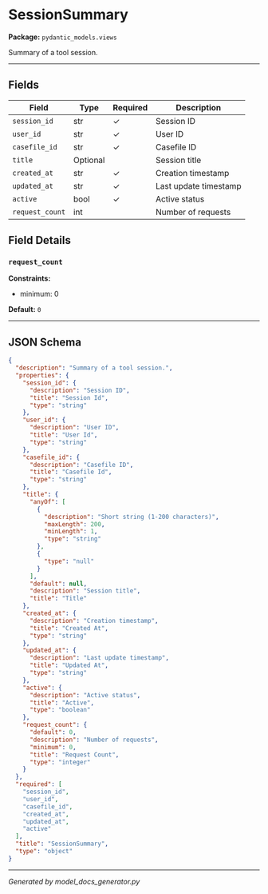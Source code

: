 # SessionSummary

**Package:** `pydantic_models.views`

Summary of a tool session.

---

## Fields

| Field | Type | Required | Description |
|-------|------|----------|-------------|
| `session_id` | str | ✓ | Session ID |
| `user_id` | str | ✓ | User ID |
| `casefile_id` | str | ✓ | Casefile ID |
| `title` | Optional |  | Session title |
| `created_at` | str | ✓ | Creation timestamp |
| `updated_at` | str | ✓ | Last update timestamp |
| `active` | bool | ✓ | Active status |
| `request_count` | int |  | Number of requests |

## Field Details

### `request_count`

**Constraints:**
- minimum: 0

**Default:** `0`

---

## JSON Schema

```json
{
  "description": "Summary of a tool session.",
  "properties": {
    "session_id": {
      "description": "Session ID",
      "title": "Session Id",
      "type": "string"
    },
    "user_id": {
      "description": "User ID",
      "title": "User Id",
      "type": "string"
    },
    "casefile_id": {
      "description": "Casefile ID",
      "title": "Casefile Id",
      "type": "string"
    },
    "title": {
      "anyOf": [
        {
          "description": "Short string (1-200 characters)",
          "maxLength": 200,
          "minLength": 1,
          "type": "string"
        },
        {
          "type": "null"
        }
      ],
      "default": null,
      "description": "Session title",
      "title": "Title"
    },
    "created_at": {
      "description": "Creation timestamp",
      "title": "Created At",
      "type": "string"
    },
    "updated_at": {
      "description": "Last update timestamp",
      "title": "Updated At",
      "type": "string"
    },
    "active": {
      "description": "Active status",
      "title": "Active",
      "type": "boolean"
    },
    "request_count": {
      "default": 0,
      "description": "Number of requests",
      "minimum": 0,
      "title": "Request Count",
      "type": "integer"
    }
  },
  "required": [
    "session_id",
    "user_id",
    "casefile_id",
    "created_at",
    "updated_at",
    "active"
  ],
  "title": "SessionSummary",
  "type": "object"
}
```

---

*Generated by model_docs_generator.py*
